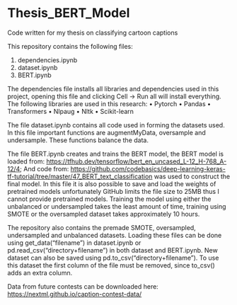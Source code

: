 # Thesis_BERT_Model
Code written for my thesis on classifying cartoon captions

This repository contains the following files:
1.	dependencies.ipynb
2.	dataset.ipynb
3.	BERT.ipynb

The dependencies file installs all libraries and dependencies used in this project, opening this file and clicking Cell -> Run all will install everything. The following libraries are used in this research:
•	Pytorch
•	Pandas
•	Transformers
•	Nlpaug
•	Nltk
•	Scikit-learn

The file dataset.ipynb contains all code used in forming the datasets used. In this file important functions are augmentMyData, oversample and undersample. These functions balance the data.

The file BERT.ipynb creates and trains the BERT model, the BERT model is loaded from: https://tfhub.dev/tensorflow/bert_en_uncased_L-12_H-768_A-12/4; And code from: https://github.com/codebasics/deep-learning-keras-tf-tutorial/tree/master/47_BERT_text_classification was used to construct the final model. In this file it is also possible to save and load the weights of pretrained models unfortunately GitHub limits the file size to 25MB thus I cannot provide pretrained models. Training the model using either the unbalanced or undersampled takes the least amount of time, training using SMOTE or the oversampled dataset takes approximately 10 hours.

The repository also contains the premade SMOTE, oversampled, undersampled and unbalanced datasets. Loading these files can be done using get_data(“filename”) in dataset.ipynb or pd.read_csv(“directory+filename”) in both dataset and BERT.ipynb. New dataset can also be saved using pd.to_csv(“directory+filename”). To use this dataset the first column of the file must be removed, since to_csv() adds an extra column. 

Data from future contests can be downloaded here: https://nextml.github.io/caption-contest-data/
